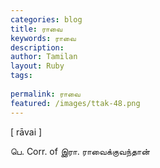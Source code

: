 ```yaml
---
categories: blog
title: ராவை
keywords: ராவை
description: 
author: Tamilan
layout: Ruby
tags: 
 
permalink: ராவை
featured: /images/ttak-48.png
---
```

  
[ rāvai ]  
  
பெ. Corr. of இரா. ராவைக்குவந்தான்